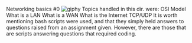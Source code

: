 Networking basics #0
![giphy](https://github.com/WestLee95/alx-system_engineering-devops/assets/123350869/068dc78f-80e6-4540-95d3-33792907c777)
Topics handled in this dir. were:
	OSI Model
	What is a LAN
	What is a WAN
	What is the Internet
	TCP/UDP
It is worth mentioning bash scripts were used, and that
	they simply held answers to questions raised
	from an assignment given.
However, there are those that are scripts answering
	questions that required coding.
